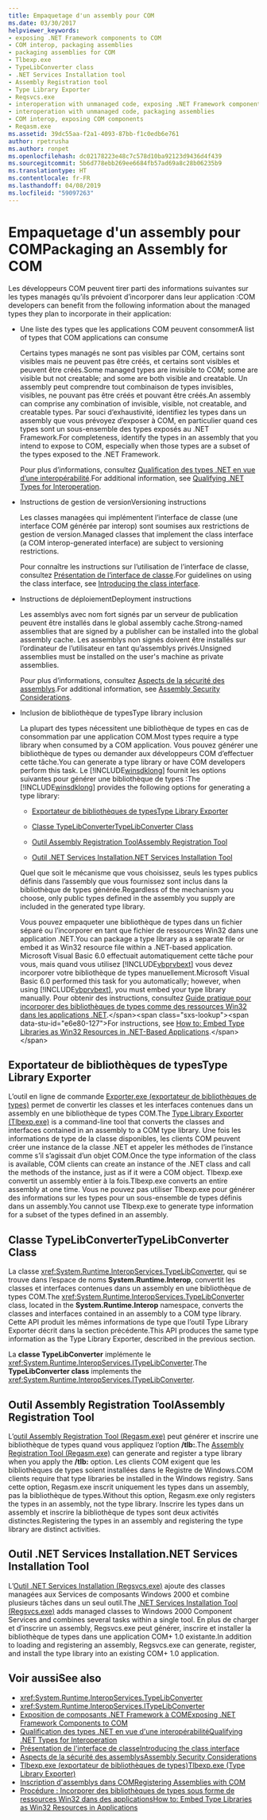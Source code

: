 ```yaml
---
title: Empaquetage d'un assembly pour COM
ms.date: 03/30/2017
helpviewer_keywords:
- exposing .NET Framework components to COM
- COM interop, packaging assemblies
- packaging assemblies for COM
- Tlbexp.exe
- TypeLibConverter class
- .NET Services Installation tool
- Assembly Registration tool
- Type Library Exporter
- Reqsvcs.exe
- interoperation with unmanaged code, exposing .NET Framework components
- interoperation with unmanaged code, packaging assemblies
- COM interop, exposing COM components
- Reqasm.exe
ms.assetid: 39dc55aa-f2a1-4093-87bb-f1c0edb6e761
author: rpetrusha
ms.author: ronpet
ms.openlocfilehash: dc02178223e48c7c578d10ba92123d9436d4f439
ms.sourcegitcommit: 5b6d778ebb269ee6684fb57ad69a8c28b06235b9
ms.translationtype: HT
ms.contentlocale: fr-FR
ms.lasthandoff: 04/08/2019
ms.locfileid: "59097263"
---
```

# <a name="packaging-an-assembly-for-com"></a><span data-ttu-id="e6e80-102">Empaquetage d'un assembly pour COM</span><span class="sxs-lookup"><span data-stu-id="e6e80-102">Packaging an Assembly for COM</span></span>
<span data-ttu-id="e6e80-103">Les développeurs COM peuvent tirer parti des informations suivantes sur les types managés qu’ils prévoient d’incorporer dans leur application :</span><span class="sxs-lookup"><span data-stu-id="e6e80-103">COM developers can benefit from the following information about the managed types they plan to incorporate in their application:</span></span>  
  
-   <span data-ttu-id="e6e80-104">Une liste des types que les applications COM peuvent consommer</span><span class="sxs-lookup"><span data-stu-id="e6e80-104">A list of types that COM applications can consume</span></span>  
  
     <span data-ttu-id="e6e80-105">Certains types managés ne sont pas visibles par COM, certains sont visibles mais ne peuvent pas être créés, et certains sont visibles et peuvent être créés.</span><span class="sxs-lookup"><span data-stu-id="e6e80-105">Some managed types are invisible to COM; some are visible but not creatable; and some are both visible and creatable.</span></span> <span data-ttu-id="e6e80-106">Un assembly peut comprendre tout combinaison de types invisibles, visibles, ne pouvant pas être créés et pouvant être créés.</span><span class="sxs-lookup"><span data-stu-id="e6e80-106">An assembly can comprise any combination of invisible, visible, not creatable, and creatable types.</span></span> <span data-ttu-id="e6e80-107">Par souci d’exhaustivité, identifiez les types dans un assembly que vous prévoyez d’exposer à COM, en particulier quand ces types sont un sous-ensemble des types exposés au .NET Framework.</span><span class="sxs-lookup"><span data-stu-id="e6e80-107">For completeness, identify the types in an assembly that you intend to expose to COM, especially when those types are a subset of the types exposed to the .NET Framework.</span></span>  
  
     <span data-ttu-id="e6e80-108">Pour plus d’informations, consultez [Qualification des types .NET en vue d’une interopérabilité](qualifying-net-types-for-interoperation.md).</span><span class="sxs-lookup"><span data-stu-id="e6e80-108">For additional information, see [Qualifying .NET Types for Interoperation](qualifying-net-types-for-interoperation.md).</span></span>  
  
-   <span data-ttu-id="e6e80-109">Instructions de gestion de version</span><span class="sxs-lookup"><span data-stu-id="e6e80-109">Versioning instructions</span></span>  
  
     <span data-ttu-id="e6e80-110">Les classes managées qui implémentent l’interface de classe (une interface COM générée par interop) sont soumises aux restrictions de gestion de version.</span><span class="sxs-lookup"><span data-stu-id="e6e80-110">Managed classes that implement the class interface (a COM interop-generated interface) are subject to versioning restrictions.</span></span>  
  
     <span data-ttu-id="e6e80-111">Pour connaître les instructions sur l’utilisation de l’interface de classe, consultez [Présentation de l’interface de classe](com-callable-wrapper.md#introducing-the-class-interface).</span><span class="sxs-lookup"><span data-stu-id="e6e80-111">For guidelines on using the class interface, see [Introducing the class interface](com-callable-wrapper.md#introducing-the-class-interface).</span></span>  
  
-   <span data-ttu-id="e6e80-112">Instructions de déploiement</span><span class="sxs-lookup"><span data-stu-id="e6e80-112">Deployment instructions</span></span>  
  
     <span data-ttu-id="e6e80-113">Les assemblys avec nom fort signés par un serveur de publication peuvent être installés dans le global assembly cache.</span><span class="sxs-lookup"><span data-stu-id="e6e80-113">Strong-named assemblies that are signed by a publisher can be installed into the global assembly cache.</span></span> <span data-ttu-id="e6e80-114">Les assemblys non signés doivent être installés sur l’ordinateur de l’utilisateur en tant qu’assemblys privés.</span><span class="sxs-lookup"><span data-stu-id="e6e80-114">Unsigned assemblies must be installed on the user's machine as private assemblies.</span></span>  
  
     <span data-ttu-id="e6e80-115">Pour plus d’informations, consultez [Aspects de la sécurité des assemblys](../app-domains/assembly-security-considerations.md).</span><span class="sxs-lookup"><span data-stu-id="e6e80-115">For additional information, see [Assembly Security Considerations](../app-domains/assembly-security-considerations.md).</span></span>  
  
-   <span data-ttu-id="e6e80-116">Inclusion de bibliothèque de types</span><span class="sxs-lookup"><span data-stu-id="e6e80-116">Type library inclusion</span></span>  
  
     <span data-ttu-id="e6e80-117">La plupart des types nécessitent une bibliothèque de types en cas de consommation par une application COM.</span><span class="sxs-lookup"><span data-stu-id="e6e80-117">Most types require a type library when consumed by a COM application.</span></span> <span data-ttu-id="e6e80-118">Vous pouvez générer une bibliothèque de types ou demander aux développeurs COM d’effectuer cette tâche.</span><span class="sxs-lookup"><span data-stu-id="e6e80-118">You can generate a type library or have COM developers perform this task.</span></span> <span data-ttu-id="e6e80-119">Le [!INCLUDE[winsdklong](../../../includes/winsdklong-md.md)] fournit les options suivantes pour générer une bibliothèque de types :</span><span class="sxs-lookup"><span data-stu-id="e6e80-119">The [!INCLUDE[winsdklong](../../../includes/winsdklong-md.md)] provides the following options for generating a type library:</span></span>  
  
    -   [<span data-ttu-id="e6e80-120">Exportateur de bibliothèques de types</span><span class="sxs-lookup"><span data-stu-id="e6e80-120">Type Library Exporter</span></span>](#cpconpackagingassemblyforcomanchor1)  
  
    -   [<span data-ttu-id="e6e80-121">Classe TypeLibConverter</span><span class="sxs-lookup"><span data-stu-id="e6e80-121">TypeLibConverter Class</span></span>](#cpconpackagingassemblyforcomanchor2)  
  
    -   [<span data-ttu-id="e6e80-122">Outil Assembly Registration Tool</span><span class="sxs-lookup"><span data-stu-id="e6e80-122">Assembly Registration Tool</span></span>](#cpconpackagingassemblyforcomanchor3)  
  
    -   [<span data-ttu-id="e6e80-123">Outil .NET Services Installation</span><span class="sxs-lookup"><span data-stu-id="e6e80-123">.NET Services Installation Tool</span></span>](#cpconpackagingassemblyforcomanchor4)  
  
     <span data-ttu-id="e6e80-124">Quel que soit le mécanisme que vous choisissez, seuls les types publics définis dans l’assembly que vous fournissez sont inclus dans la bibliothèque de types générée.</span><span class="sxs-lookup"><span data-stu-id="e6e80-124">Regardless of the mechanism you choose, only public types defined in the assembly you supply are included in the generated type library.</span></span>  
  
     <span data-ttu-id="e6e80-125">Vous pouvez empaqueter une bibliothèque de types dans un fichier séparé ou l’incorporer en tant que fichier de ressources Win32 dans une application .NET.</span><span class="sxs-lookup"><span data-stu-id="e6e80-125">You can package a type library as a separate file or embed it as Win32 resource file within a .NET-based application.</span></span> <span data-ttu-id="e6e80-126">Microsoft Visual Basic 6.0 effectuait automatiquement cette tâche pour vous, mais quand vous utilisez [!INCLUDE[vbprvbext](../../../includes/vbprvbext-md.md)] vous devez incorporer votre bibliothèque de types manuellement.</span><span class="sxs-lookup"><span data-stu-id="e6e80-126">Microsoft Visual Basic 6.0 performed this task for you automatically; however, when using [!INCLUDE[vbprvbext](../../../includes/vbprvbext-md.md)], you must embed your type library manually.</span></span> <span data-ttu-id="e6e80-127">Pour obtenir des instructions, consultez [Guide pratique pour incorporer des bibliothèques de types comme des ressources Win32 dans les applications .NET](https://docs.microsoft.com/previous-versions/dotnet/netframework-4.0/ww9a897z(v=vs.100)).</span><span class="sxs-lookup"><span data-stu-id="e6e80-127">For instructions, see [How to: Embed Type Libraries as Win32 Resources in .NET-Based Applications](https://docs.microsoft.com/previous-versions/dotnet/netframework-4.0/ww9a897z(v=vs.100)).</span></span>  
  
<a name="cpconpackagingassemblyforcomanchor1"></a>   
## <a name="type-library-exporter"></a><span data-ttu-id="e6e80-128">Exportateur de bibliothèques de types</span><span class="sxs-lookup"><span data-stu-id="e6e80-128">Type Library Exporter</span></span>  
 <span data-ttu-id="e6e80-129">L’outil en ligne de commande [Exporter.exe (exportateur de bibliothèques de types)](../tools/tlbexp-exe-type-library-exporter.md) permet de convertir les classes et les interfaces contenues dans un assembly en une bibliothèque de types COM.</span><span class="sxs-lookup"><span data-stu-id="e6e80-129">The [Type Library Exporter (Tlbexp.exe)](../tools/tlbexp-exe-type-library-exporter.md) is a command-line tool that converts the classes and interfaces contained in an assembly to a COM type library.</span></span> <span data-ttu-id="e6e80-130">Une fois les informations de type de la classe disponibles, les clients COM peuvent créer une instance de la classe .NET et appeler les méthodes de l’instance comme s’il s’agissait d’un objet COM.</span><span class="sxs-lookup"><span data-stu-id="e6e80-130">Once the type information of the class is available, COM clients can create an instance of the .NET class and call the methods of the instance, just as if it were a COM object.</span></span> <span data-ttu-id="e6e80-131">Tlbexp.exe convertit un assembly entier à la fois.</span><span class="sxs-lookup"><span data-stu-id="e6e80-131">Tlbexp.exe converts an entire assembly at one time.</span></span> <span data-ttu-id="e6e80-132">Vous ne pouvez pas utiliser Tlbexp.exe pour générer des informations sur les types pour un sous-ensemble de types définis dans un assembly.</span><span class="sxs-lookup"><span data-stu-id="e6e80-132">You cannot use Tlbexp.exe to generate type information for a subset of the types defined in an assembly.</span></span>  
  
<a name="cpconpackagingassemblyforcomanchor2"></a>   
## <a name="typelibconverter-class"></a><span data-ttu-id="e6e80-133">Classe TypeLibConverter</span><span class="sxs-lookup"><span data-stu-id="e6e80-133">TypeLibConverter Class</span></span>  
 <span data-ttu-id="e6e80-134">La classe <xref:System.Runtime.InteropServices.TypeLibConverter>, qui se trouve dans l’espace de noms **System.Runtime.Interop**, convertit les classes et interfaces contenues dans un assembly en une bibliothèque de types COM.</span><span class="sxs-lookup"><span data-stu-id="e6e80-134">The <xref:System.Runtime.InteropServices.TypeLibConverter> class, located in the **System.Runtime.Interop** namespace, converts the classes and interfaces contained in an assembly to a COM type library.</span></span> <span data-ttu-id="e6e80-135">Cette API produit les mêmes informations de type que l’outil Type Library Exporter décrit dans la section précédente.</span><span class="sxs-lookup"><span data-stu-id="e6e80-135">This API produces the same type information as the Type Library Exporter, described in the previous section.</span></span>  
  
 <span data-ttu-id="e6e80-136">La **classe TypeLibConverter** implémente le <xref:System.Runtime.InteropServices.ITypeLibConverter>.</span><span class="sxs-lookup"><span data-stu-id="e6e80-136">The **TypeLibConverter class** implements the <xref:System.Runtime.InteropServices.ITypeLibConverter>.</span></span>  
  
<a name="cpconpackagingassemblyforcomanchor3"></a>   
## <a name="assembly-registration-tool"></a><span data-ttu-id="e6e80-137">Outil Assembly Registration Tool</span><span class="sxs-lookup"><span data-stu-id="e6e80-137">Assembly Registration Tool</span></span>  
 <span data-ttu-id="e6e80-138">L’[outil Assembly Registration Tool (Regasm.exe)](../tools/regasm-exe-assembly-registration-tool.md) peut générer et inscrire une bibliothèque de types quand vous appliquez l’option **/tlb:**.</span><span class="sxs-lookup"><span data-stu-id="e6e80-138">The [Assembly Registration Tool (Regasm.exe)](../tools/regasm-exe-assembly-registration-tool.md) can generate and register a type library when you apply the **/tlb:** option.</span></span> <span data-ttu-id="e6e80-139">Les clients COM exigent que les bibliothèques de types soient installées dans le Registre de Windows.</span><span class="sxs-lookup"><span data-stu-id="e6e80-139">COM clients require that type libraries be installed in the Windows registry.</span></span> <span data-ttu-id="e6e80-140">Sans cette option, Regasm.exe inscrit uniquement les types dans un assembly, pas la bibliothèque de types.</span><span class="sxs-lookup"><span data-stu-id="e6e80-140">Without this option, Regasm.exe only registers the types in an assembly, not the type library.</span></span> <span data-ttu-id="e6e80-141">Inscrire les types dans un assembly et inscrire la bibliothèque de types sont deux activités distinctes.</span><span class="sxs-lookup"><span data-stu-id="e6e80-141">Registering the types in an assembly and registering the type library are distinct activities.</span></span>  
  
<a name="cpconpackagingassemblyforcomanchor4"></a>   
## <a name="net-services-installation-tool"></a><span data-ttu-id="e6e80-142">Outil .NET Services Installation</span><span class="sxs-lookup"><span data-stu-id="e6e80-142">.NET Services Installation Tool</span></span>  
 <span data-ttu-id="e6e80-143">L’[Outil .NET Services Installation (Regsvcs.exe)](../tools/regsvcs-exe-net-services-installation-tool.md) ajoute des classes managées aux Services de composants Windows 2000 et combine plusieurs tâches dans un seul outil.</span><span class="sxs-lookup"><span data-stu-id="e6e80-143">The [.NET Services Installation Tool (Regsvcs.exe)](../tools/regsvcs-exe-net-services-installation-tool.md) adds managed classes to Windows 2000 Component Services and combines several tasks within a single tool.</span></span> <span data-ttu-id="e6e80-144">En plus de charger et d’inscrire un assembly, Regsvcs.exe peut générer, inscrire et installer la bibliothèque de types dans une application COM+ 1.0 existante.</span><span class="sxs-lookup"><span data-stu-id="e6e80-144">In addition to loading and registering an assembly, Regsvcs.exe can generate, register, and install the type library into an existing COM+ 1.0 application.</span></span>  
  
## <a name="see-also"></a><span data-ttu-id="e6e80-145">Voir aussi</span><span class="sxs-lookup"><span data-stu-id="e6e80-145">See also</span></span>

- <xref:System.Runtime.InteropServices.TypeLibConverter>
- <xref:System.Runtime.InteropServices.ITypeLibConverter>
- [<span data-ttu-id="e6e80-146">Exposition de composants .NET Framework à COM</span><span class="sxs-lookup"><span data-stu-id="e6e80-146">Exposing .NET Framework Components to COM</span></span>](exposing-dotnet-components-to-com.md)
- [<span data-ttu-id="e6e80-147">Qualification des types .NET en vue d'une interopérabilité</span><span class="sxs-lookup"><span data-stu-id="e6e80-147">Qualifying .NET Types for Interoperation</span></span>](qualifying-net-types-for-interoperation.md)
- [<span data-ttu-id="e6e80-148">Présentation de l'interface de classe</span><span class="sxs-lookup"><span data-stu-id="e6e80-148">Introducing the class interface</span></span>](com-callable-wrapper.md#introducing-the-class-interface)
- [<span data-ttu-id="e6e80-149">Aspects de la sécurité des assemblys</span><span class="sxs-lookup"><span data-stu-id="e6e80-149">Assembly Security Considerations</span></span>](../app-domains/assembly-security-considerations.md)
- [<span data-ttu-id="e6e80-150">Tlbexp.exe (exportateur de bibliothèques de types)</span><span class="sxs-lookup"><span data-stu-id="e6e80-150">Tlbexp.exe (Type Library Exporter)</span></span>](../tools/tlbexp-exe-type-library-exporter.md)
- [<span data-ttu-id="e6e80-151">Inscription d'assemblys dans COM</span><span class="sxs-lookup"><span data-stu-id="e6e80-151">Registering Assemblies with COM</span></span>](registering-assemblies-with-com.md)
- [<span data-ttu-id="e6e80-152">Procédure : Incorporer des bibliothèques de types sous forme de ressources Win32 dans des applications</span><span class="sxs-lookup"><span data-stu-id="e6e80-152">How to: Embed Type Libraries as Win32 Resources in Applications</span></span>](https://docs.microsoft.com/previous-versions/dotnet/netframework-4.0/ww9a897z(v=vs.100))
